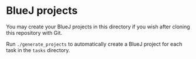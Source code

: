 BlueJ projects
==============

You may create your BlueJ projects in this directory if you wish
after cloning this repository with Git.

Run `./generate_projects` to automatically create a BlueJ project
for each task in the `tasks` directory.

